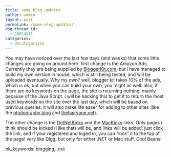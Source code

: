 ```yaml
---
title: some blog updates
author: admin
layout: post
permalink: /some-blog-updates/
dsq_thread_id:
  - 26014911
categories:
  - Uncategorized
---
```

You may have noticed over the last few days (and weeks) that some little changes are going on around here. first change is the Amazon Ads. Currently they are being supplied by [BloggerKit.com][1], but i have managed to build my own version in house, which is still being tested, and will be uploaded eventually. Why my own? well, blogger kit takes 10% of the ads, which is ok, but when you can build your own, you might as well. also, if there are no keywords on the page, the site is returning nothing. mainly because of the Java Script. i will be hacking this to get it to return the most used keywords on the site over the last day, which will be based on previous queries. it will also make life easer for adding to other sites (like the [photography blog][2]&nbsp;and [thehairyone.net][3]). 

The other change is the [DotNetKicks][4] and the [MacKicks][5] links. Only pages i think should be kicked (i like that) will be, and links will be added. just click the link, and if your registered and loged in, you can &#8220;kick&#8221; it to the top of the page! very like Digg, but only for either .NET or Mac stuff. Cool Beans!

bk_keywords: blogging, .net

 [1]: http://bloggerkit.com/
 [2]: http://photography.lotas-smartman.net/blog
 [3]: http://www.thehairyone.net
 [4]: http://www.dotnetkics.com
 [5]: http://www.mackicks.com